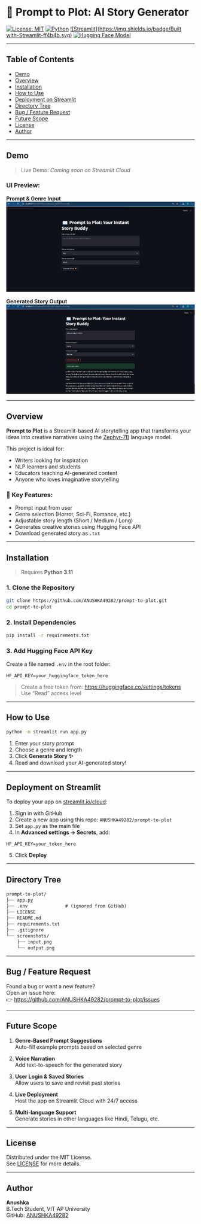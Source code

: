 # 📖 Prompt to Plot: AI Story Generator

[![License: MIT](https://img.shields.io/badge/License-MIT-blue.svg)](LICENSE)
[![Python](https://img.shields.io/badge/Python-3.11-blue.svg)](https://www.python.org/downloads/)
[![Streamlit](https://img.shields.io/badge/Built with-Streamlit-ff4b4b.svg)](https://streamlit.io/)
[![Hugging Face Model](https://img.shields.io/badge/Model-Zephyr-7B-yellow)](https://huggingface.co/HuggingFaceH4/zephyr-7b-alpha)

---

## Table of Contents
- [Demo](#demo)
- [Overview](#overview)
- [Installation](#installation)
- [How to Use](#how-to-use)
- [Deployment on Streamlit](#deployment-on-streamlit)
- [Directory Tree](#directory-tree)
- [Bug / Feature Request](#bug--feature-request)
- [Future Scope](#future-scope)
- [License](#license)
- [Author](#author)

---

## Demo

> Live Demo: _Coming soon on Streamlit Cloud_

### UI Preview:

**Prompt & Genre Input**  
![Prompt Input](screenshots/input.png)

**Generated Story Output**  
![Story Output](screenshots/output.png)

---

## Overview

**Prompt to Plot** is a Streamlit-based AI storytelling app that transforms your ideas into creative narratives using the [Zephyr-7B](https://huggingface.co/HuggingFaceH4/zephyr-7b-alpha) language model.

This project is ideal for:
- Writers looking for inspiration  
- NLP learners and students  
- Educators teaching AI-generated content  
- Anyone who loves imaginative storytelling

### 🧩 Key Features:
- Prompt input from user  
- Genre selection (Horror, Sci-Fi, Romance, etc.)  
- Adjustable story length (Short / Medium / Long)  
- Generates creative stories using Hugging Face API  
- Download generated story as `.txt`

---

## Installation

> Requires **Python 3.11**

### 1. Clone the Repository

```bash
git clone https://github.com/ANUSHKA49282/prompt-to-plot.git
cd prompt-to-plot
```

### 2. Install Dependencies

```bash
pip install -r requirements.txt
```

### 3. Add Hugging Face API Key

Create a file named `.env` in the root folder:

```env
HF_API_KEY=your_huggingface_token_here
```

> Create a free token from: https://huggingface.co/settings/tokens  
> Use “Read” access level

---

## How to Use

```bash
python -m streamlit run app.py
```

1. Enter your story prompt  
2. Choose a genre and length  
3. Click **Generate Story ✨**  
4. Read and download your AI-generated story!

---

## Deployment on Streamlit

To deploy your app on [streamlit.io/cloud](https://streamlit.io/cloud):

1. Sign in with GitHub  
2. Create a new app using this repo: `ANUSHKA49282/prompt-to-plot`  
3. Set `app.py` as the main file  
4. In **Advanced settings → Secrets**, add:

```env
HF_API_KEY=your_token_here
```

5. Click **Deploy**

---

## Directory Tree

```text
prompt-to-plot/
├── app.py
├── .env              # (ignored from GitHub)
├── LICENSE
├── README.md
├── requirements.txt
├── .gitignore
└── screenshots/
    ├── input.png
    └── output.png
```

---

## Bug / Feature Request

Found a bug or want a new feature?  
Open an issue here:  
👉 https://github.com/ANUSHKA49282/prompt-to-plot/issues

---

## Future Scope

1. **Genre-Based Prompt Suggestions**  
   Auto-fill example prompts based on selected genre

2. **Voice Narration**  
   Add text-to-speech for the generated story

3. **User Login & Saved Stories**  
   Allow users to save and revisit past stories

4. **Live Deployment**  
   Host the app on Streamlit Cloud with 24/7 access

5. **Multi-language Support**  
   Generate stories in other languages like Hindi, Telugu, etc.

---

## License

Distributed under the MIT License.  
See [LICENSE](LICENSE) for more details.

---

## Author

**Anushka**  
B.Tech Student, VIT AP University  
GitHub: [ANUSHKA49282](https://github.com/ANUSHKA49282)
